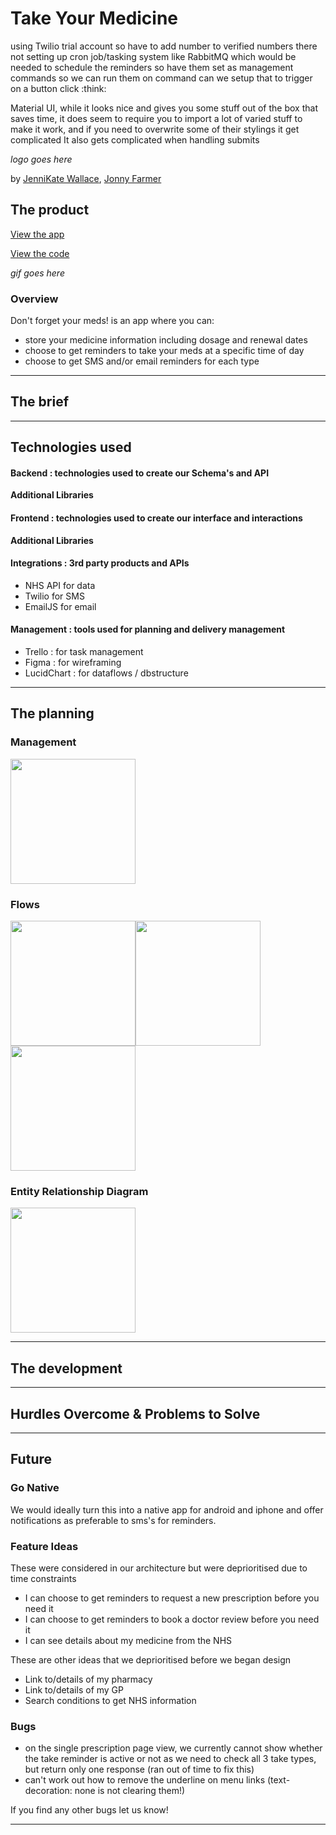 # Take Your Medicine

using Twilio trial account so have to add number to verified numbers there
not setting up cron job/tasking system like RabbitMQ which would be needed to schedule the reminders
so have them set as management commands so we can run them on command
can we setup that to trigger on a button click :think:


Material UI, while it looks nice and gives you some stuff out of the box that saves time, it does seem to require you to import a lot of varied stuff to make it work, and if you need to overwrite some of their stylings it get complicated
It also gets complicated when handling submits

_logo goes here_

by [JenniKate Wallace](https://github.com/jennikate), [Jonny Farmer](https://github.com/jonnysfarmer)

## The product

[View the app](url)

[View the code](url)

_gif goes here_

### Overview

Don't forget your meds! is an app where you can:

- store your medicine information including dosage and renewal dates
- choose to get reminders to take your meds at a specific time of day
- choose to get SMS and/or email reminders for each type

----

## The brief


----

## Technologies used

#### Backend : technologies used to create our Schema's and API


**Additional Libraries**


#### Frontend : technologies used to create our interface and interactions

**Additional Libraries**

#### Integrations : 3rd party products and APIs

- NHS API for data
- Twilio for SMS
- EmailJS for email


#### Management : tools used for planning and delivery management

- Trello : for task management
- Figma : for wireframing
- LucidChart : for dataflows / dbstructure

----

## The planning

### Management

<img src="https://github.com/jennikate/remember-your-meds/blob/development/readme-images/trello-board.png?raw=true" width="200px">


### Flows

<img src="https://github.com/jennikate/remember-your-meds/blob/development/readme-images/flow-overview.png?raw=true" width="200px"><img src="https://github.com/jennikate/remember-your-meds/blob/development/readme-images/flow-create.png?raw=true" width="200px"><img src="https://github.com/jennikate/remember-your-meds/blob/development/readme-images/flow-remind.png?raw=true" width="200px">


### Entity Relationship Diagram
<img src="https://github.com/jennikate/remember-your-meds/blob/development/readme-images/erd.png?raw=true" width="200px">

----


## The development

----

## Hurdles Overcome & Problems to Solve

----

## Future

### Go Native

We would ideally turn this into a native app for android and iphone and offer notifications as preferable to sms's for reminders. 

### Feature Ideas

These were considered in our architecture but were deprioritised due to time constraints

- I can choose to get reminders to request a new prescription before you need it
- I can choose to get reminders to book a doctor review before you need it
- I can see details about my medicine from the NHS

These are other ideas that we deprioritised before we began design

- Link to/details of my pharmacy 
- Link to/details of my GP
- Search conditions to get NHS information

### Bugs

 - on the single prescription page view, we currently cannot show whether the take reminder is active or not as we need to check all 3 take types, but return only one response (ran out of time to fix this)
 - can't work out how to remove the underline on menu links (text-decoration: none is not clearing them!)

If you find any other bugs let us know!


----
